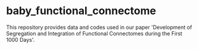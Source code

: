 # baby_functional_connectome
This repository provides data and codes used in our paper 'Development of Segregation and Integration of Functional Connectomes during the First 1000 Days'.
